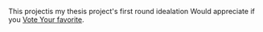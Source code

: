 This projectis my thesis project's first round idealation
Would appreciate if you [Vote Your favorite](https://wangx733.github.io/IdealationVote/).

